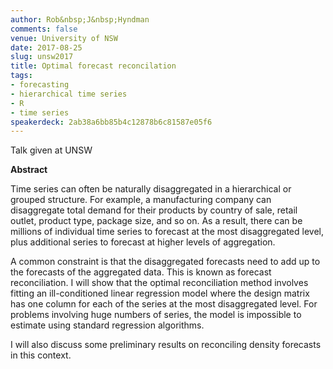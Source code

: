 ```yaml
---
author: Rob&nbsp;J&nbsp;Hyndman
comments: false
venue: University of NSW
date: 2017-08-25
slug: unsw2017
title: Optimal forecast reconcilation
tags:
- forecasting
- hierarchical time series
- R
- time series
speakerdeck: 2ab38a6bb85b4c12878b6c81587e05f6
---
```


Talk given at UNSW

**Abstract**

Time series can often be naturally disaggregated in a hierarchical or grouped structure. For example, a manufacturing company can disaggregate total demand for their products by country of sale, retail outlet, product type, package size, and so on. As a result, there can be millions of individual time series to forecast at the most disaggregated level, plus additional series to forecast at higher levels of aggregation.

A common constraint is that the disaggregated forecasts need to add up to the forecasts of the aggregated data. This is known as forecast reconciliation. I will show that the optimal reconciliation method involves fitting an ill-conditioned linear regression model where the design matrix has one column for each of the series at the most disaggregated level. For problems involving huge numbers of series, the model is impossible to estimate using standard regression algorithms.

I will also discuss some preliminary results on reconciling density forecasts in this context.
